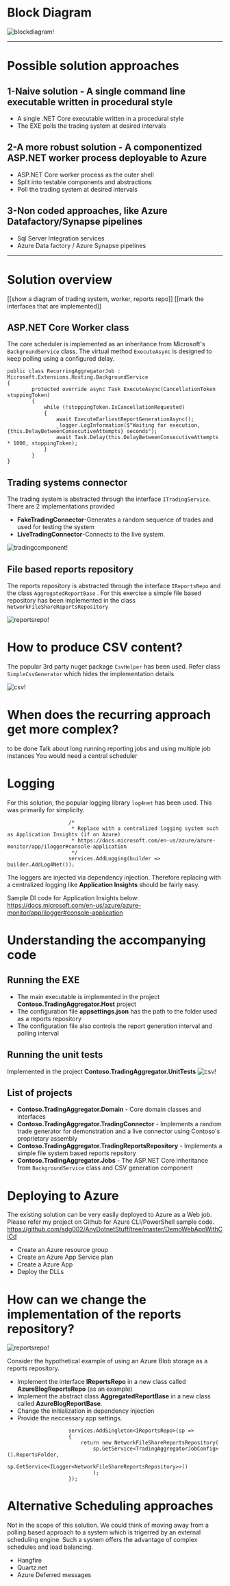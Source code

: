 
# Block Diagram


![blockdiagram!](docs/images/block_diagram.png "blockdiagram")


---


# Possible solution approaches


## 1-Naive solution - A single command line executable written in procedural style
- A single .NET Core executable written in a procedural style
- The EXE polls the trading system at desired intervals


## 2-A more robust solution  - A componentized ASP.NET worker process deployable to Azure

- ASP.NET Core worker process as the outer shell
- Split into testable components and abstractions
- Poll the trading system at desired intervals


## 3-Non coded approaches, like Azure Datafactory/Synapse pipelines
- Sql Server Integration services 
- Azure Data factory / Azure Synapse pipelines

---



# Solution overview

[[show a diagram of trading system, worker, reports repo]]
[[mark the interfaces that are implemented]]
## ASP.NET Core Worker class

The core scheduler is implemented as an inheritance from Microsoft's `BackgroundService` class. 
The virtual method `ExecuteAsync` is designed to keep polling using a configured delay.
```
public class RecurringAggregatorJob : Microsoft.Extensions.Hosting.BackgroundService
{
        protected override async Task ExecuteAsync(CancellationToken stoppingToken)
        {
            while (!stoppingToken.IsCancellationRequested)
            {
                await ExecuteEarliestReportGenerationAsync();
                _logger.LogInformation($"Waiting for execution, {this.DelayBetweenConsecutiveAttempts} seconds");
                await Task.Delay(this.DelayBetweenConsecutiveAttempts * 1000, stoppingToken);
            }
        }
}
```

## Trading systems connector
The trading system is abstracted through the interface `ITradingService`. There are 2 implementations provided
- **FakeTradingConnector**-Generates a random sequence of trades and used for testing the system
- **LiveTradingConnector**-Connects to the live system.

![tradingcomponent!](docs/images/trading_component.png "tradingcomponent")


## File based reports repository
The reports repository is abstracted through the interface `IReportsRepo` and the class `AggregatedReportBase` .
For this exercise a simple file based repository has been implemented in the class `NetworkFileShareReportsRepository`

![reportsrepo!](docs/images/reportsrepo_component.png "reportsrepo")



# How to produce CSV content?
The popular 3rd party nuget package `CsvHelper` has been used. Refer class `SimpleCsvGenerator` which hides the implementation details

![csv!](docs/images/csvgenerator_component.png "csv")

# When does the recurring approach get more complex?
to be done
Talk about long running reporting jobs and using multiple job instances
You would need a central scheduler

# Logging
For this solution, the popular logging library `log4net` has been used. This was primarily for simplicity. 

```
                    /*
                     * Replace with a centralized logging system such as Application Insights (if on Azure)
                     * https://docs.microsoft.com/en-us/azure/azure-monitor/app/ilogger#console-application
                     */
                    services.AddLogging(builder => builder.AddLog4Net());

```
The loggers are injected via dependency injection. Therefore replacing with a centralized logging like **Application Insights** should be fairly easy.

Sample DI code for Application Insights below:
https://docs.microsoft.com/en-us/azure/azure-monitor/app/ilogger#console-application


# Understanding the accompanying code
## Running the EXE
- The main executable is implemented in the project **Contoso.TradingAggregator.Host** project
- The configuration file **appsettings.json** has the path to the folder used as a reports repository
- The configuration file also controls the report generation interval and polling interval

## Running the unit tests

Implemented in the project **Contoso.TradingAggregator.UnitTests**
![csv!](docs/images/unittests_green.png "csv")

## List of projects

- **Contoso.TradingAggregator.Domain** - Core domain classes and interfaces
- **Contoso.TradingAggregator.TradingConnector** - Implements a random trade generator for demonstration and a live connector using Contoso's proprietary assembly
- **Contoso.TradingAggregator.TradingReportsRepository** - Implements a simple file system based reports repsitory
- **Contoso.TradingAggregator.Jobs** - The ASP.NET Core inheritance from `BackgroundService` class and CSV generation component

# Deploying to Azure
The existing solution can be very easily deployed to Azure as a Web job.
Please refer my project on Github for Azure CLI/PowerShell sample code.
https://github.com/sdg002/AnyDotnetStuff/tree/master/DemoWebAppWithCiCd
- Create an Azure resource group
- Create an Azure App Service plan
- Create a Azure App
- Deploy the DLLs 

# How can we change the implementation of the reports repository?
![reportsrepo!](docs/images/reportsrepo_component.png "reportsrepo")

Consider the hypothetical example of using an Azure Blob storage as a reports repository.
- Implement the interface **IReportsRepo**  in a new class called **AzureBlogReportsRepo** (as an example)
- Implement the abstract class **AggregatedReportBase** in a new class called **AzureBlogReportBase**. 
- Change the initialization in dependency injection 
- Provide the neccessary app settings.

```
                    services.AddSingleton<IReportsRepo>(sp =>
                    {
                        return new NetworkFileShareReportsRepository(
                            sp.GetService<TradingAggregatorJobConfig>().ReportsFolder,
                            sp.GetService<ILogger<NetworkFileShareReportsRepository>>()
                            );
                    });

```

# Alternative Scheduling approaches
Not in the scope of this solution. We could think of moving away from a polling based approach to a system which is trigerred by an external scheduling engine.
Such a system offers the advantage of complex schedules and load balancing.
- Hangfire
- Quartz.net
- Azure Deferred messages


